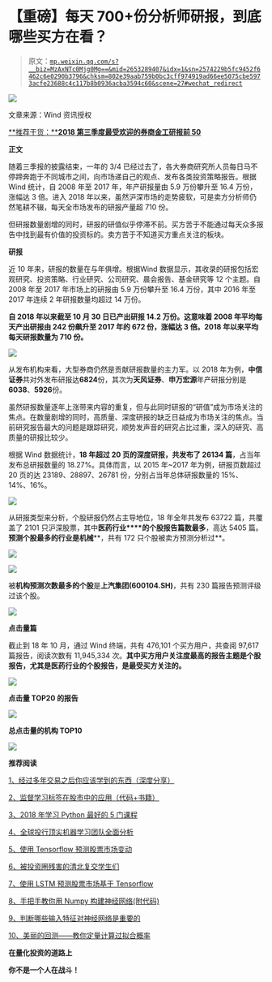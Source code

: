 # 【重磅】每天 700+份分析师研报，到底哪些买方在看？

> 原文：[`mp.weixin.qq.com/s?__biz=MzAxNTc0Mjg0Mg==&mid=2653289407&idx=1&sn=2574229b5fc9452f6462c6e0290b3796&chksm=802e39aab759b0bc3cff974919ad66ee5075cbe5973acfe23688c4c117b8b0936acba3594c60&scene=27#wechat_redirect`](http://mp.weixin.qq.com/s?__biz=MzAxNTc0Mjg0Mg==&mid=2653289407&idx=1&sn=2574229b5fc9452f6462c6e0290b3796&chksm=802e39aab759b0bc3cff974919ad66ee5075cbe5973acfe23688c4c117b8b0936acba3594c60&scene=27#wechat_redirect)

![](img/7976c8b0ed1c55dc0294e10b5472cc22.png)

文章来源：Wind 资讯授权

[**推荐干货：****2018 第三季度最受欢迎的券商金工研报前 50**](https://mp.weixin.qq.com/s?__biz=MzAxNTc0Mjg0Mg==&mid=2653289358&idx=1&sn=db6e8ab85b08f6e67790ec0e401e586e&chksm=802e399bb759b08d6eec855f9901ea856d0da68c7425cba62791b8948da6ad761a3d88543dad&token=1972390229&lang=zh_CN&scene=21#wechat_redirect)

**正文**

随着三季报的披露结束，一年的 3/4 已经过去了，各大券商研究所人员每日马不停蹄奔跑于不同城市之间，向市场递自己的观点、发布各类投资策略报告。根据 Wind 统计，自 2008 年至 2017 年，年产研报量由 5.9 万份攀升至 16.4 万份，涨幅达 3 倍。进入 2018 年以来，虽然沪深市场的走势疲软，可是卖方分析师仍然笔耕不辍，每天全市场发布的研报产量超 710 份。

但研报数量剧增的同时，研报的研值似乎停滞不前。买方苦于不能通过每天众多报告中找到最有价值的投资标的。卖方苦于不知道买方重点关注的板块。

**研报**

近 10 年来，研报的数量在与年俱增。根据<ai type="2" parm="{&quot;companycode&quot;:&quot;1002502502&quot;}">Wind 数据</ai>显示，其收录的研报包括宏观研究、投资策略、行业研究、公司研究、晨会报告、基金研究等 12 个主题。自 2008 年至 2017 年市场上的研报由 5.9 万份攀升至 16.4 万份，其中 2016 年至 2017 年连续 2 年研报数量均超过 14 万份。 

**自 2018 年以来截至 10 月 30 日已产出研报 14.2 万份。这意味着 2008 年平均每天产出研报由 242 份飙升至 2017 年的 672 份，涨幅达 3 倍。2018 年以来平均每天研报数量为 710 份。**

![](img/b9f4a27a8a22e513f72f661e15fe38ab.png)

从发布机构来看，大型券商仍然是贡献研报数量的主力军。以 2018 年为例，<ai type="6" parm="{&quot;otherinfo&quot;:&quot;A&quot;}">**中信证券**</ai>共对外发布研报达**6824**份，其次为<ai type="6" parm="{&quot;otherinfo&quot;:&quot;A&quot;}">**天风证券**</ai>、<ai type="6" parm="{&quot;otherinfo&quot;:&quot;A&quot;}">**申万宏源**</ai>年产研报分别是**6038**、**5926**份。

虽然研报数量逐年上涨带来内容的重复，但与此同时研报的“研值”成为市场关注的焦点。在数量剧增的同时，高质量、深度研报的缺乏日益成为市场关注的焦点。当前研究报告最大的问题是跟踪研究，顺势发声音的研究占比过重，深入的研究、高质量的研报比较少。

根据 Wind 数据统计，**18 年超过 20 页的深度研报，共发布了 26134 篇**，占当年发布总研报数量的 18.27%。具体而言，以 2015 年~2017 年为例，研报页数超过 20 页的达 23189、28897、26781 份，分别占当年总体研报数量的 15%、14%、16%。

![](img/b7ebbf2586fefbcaf41a580698335d04.png)

从研报类型来分析，个股研报仍然占主导地位，18 年全年共发布 63722 篇，共覆盖了 2101 只沪深股票，其中**医药行业****的个股报告篇数最多**，高达 5405 篇。**预测个股****最多的行业是****机械****，共有 172 只个股被卖方预测分析过**。

![](img/6ce0e7497720b22e644bfacc9571c375.png)

![](img/2d22838e65f8dfa9cee223370ed7bddb.png)

被**机构预测次数最多的个股**是<ai type="6" parm="{&quot;otherinfo&quot;:&quot;A&quot;}">**上汽集团**</ai>**(600104.SH)**，共有 230 篇报告预测评级过该个股。

![](img/45d57e74f1c665686b7b437df34c337a.png)

**点击量篇**

截止到 18 年 10 月，通过 Wind 终端，共有 476,101 个买方用户，共查阅 97,617 篇报告，阅读次数有 11,945,334 次。**其中买方用户关注度最高的报告主题是个股报告，尤其是****医****药****行业****的个股报告，是最受买方关注的。**

![](img/9f93654707620d78dff3852a609f0c47.png)

**点击量 TOP20 的报告**

![](img/e557c8b4ee70b5603caf7692a494c59c.png)

**总点击量的机构 TOP10**

![](img/a51b47a755c421ff238a8f54e6c9afb3.png)

**推荐阅读**

[1、经过多年交易之后你应该学到的东西（深度分享）](https://mp.weixin.qq.com/s?__biz=MzAxNTc0Mjg0Mg==&mid=2653289074&idx=1&sn=e859d363eef9249236244466a1af41b6&chksm=802e3867b759b1717f77e07a51ee5671e8115130c66562577280ba1243cba08218add04f1f00&token=449379994&lang=zh_CN&scene=21#wechat_redirect)

[2、监督学习标签在股市中的应用（代码+书籍）](https://mp.weixin.qq.com/s?__biz=MzAxNTc0Mjg0Mg==&mid=2653289050&idx=1&sn=60043a5c95b877dd329a5fd150ddacc4&chksm=802e384fb759b1598e500087374772059aa21b31ae104b3dca04331cf4b63a233c5e04c1945a&token=449379994&lang=zh_CN&scene=21#wechat_redirect)

[3、2018 年学习 Python 最好的 5 门课程](https://mp.weixin.qq.com/s?__biz=MzAxNTc0Mjg0Mg==&mid=2653289028&idx=1&sn=631cbc728b0f857713fc65841e48e5d1&chksm=802e3851b759b147dc92afded432db568d9d77a1b97ef22a1e1a376fa0bc39b55781c18b5f4f&token=449379994&lang=zh_CN&scene=21#wechat_redirect)

[4、全球投行顶尖机器学习团队全面分析](https://mp.weixin.qq.com/s?__biz=MzAxNTc0Mjg0Mg==&mid=2653289018&idx=1&sn=8c411f676c2c0d92b0dd218f041bee4b&chksm=802e382fb759b139ffebf633ac14cdd0f21938e4613fe632d5d9231dab3d2aca95a11628378a&token=449379994&lang=zh_CN&scene=21#wechat_redirect)

[5、使用 Tensorflow 预测股票市场变动](https://mp.weixin.qq.com/s?__biz=MzAxNTc0Mjg0Mg==&mid=2653289014&idx=1&sn=3762d405e332c599a21b48a7dc4df587&chksm=802e3823b759b135928d55044c2729aea9690f86752b680eb973d1a376dc53cfa18287d0060b&token=449379994&lang=zh_CN&scene=21#wechat_redirect)

[6、被投资圈残害的清北复交学生们](https://mp.weixin.qq.com/s?__biz=MzAxNTc0Mjg0Mg==&mid=2653289110&idx=1&sn=538d00046a15fb2f70a56be79f71e6b9&chksm=802e3883b759b1950252499ea9a7b1fadaa4748ec40b8a1a8d7da0d5c17db153bd86548060fb&token=1336933869&lang=zh_CN&scene=21#wechat_redirect)

[7、使用 LSTM 预测股票市场基于 Tensorflow](https://mp.weixin.qq.com/s?__biz=MzAxNTc0Mjg0Mg==&mid=2653289238&idx=1&sn=3144f5792f84455dd53c27a78e8a316c&chksm=802e3903b759b015da88acde4fcbc8547ab3e6acbb5a0897404bbefe1d8a414265d5d5766ee4&token=2020206794&lang=zh_CN&scene=21#wechat_redirect)

[8、手把手教你用 Numpy 构建神经网络(附代码)](https://mp.weixin.qq.com/s?__biz=MzAxNTc0Mjg0Mg==&mid=2653289274&idx=1&sn=f40be8372658c2c79fdd47c03d62e037&chksm=802e392fb759b039435fc6700ef5d45142cdfe72234586bd8de9b8dfabcc3264f2ae826def80&token=1003651614&lang=zh_CN&scene=21#wechat_redirect)

[9、判断哪些输入特征对神经网络是重要的](https://mp.weixin.qq.com/s?__biz=MzAxNTc0Mjg0Mg==&mid=2653289289&idx=1&sn=7c6cf3ed7f4f2859a0e95bc87914814c&chksm=802e395cb759b04adcee6afc1d44ffa2f3ceac2137796dad4ee9c51cdb165ce3463258647a3c&token=1972390229&lang=zh_CN&scene=21#wechat_redirect)

[10、美丽的回测——教你定量计算过拟合概率](https://mp.weixin.qq.com/s?__biz=MzAxNTc0Mjg0Mg==&mid=2653289314&idx=1&sn=87c5a12b23a875966db7be50d11f09cd&chksm=802e3977b759b061675d1988168c1fec06c602e8583fbcc9b76f87008e0c10b702acc85467a0&token=1972390229&lang=zh_CN&scene=21#wechat_redirect)

**在量化投资的道路上**

**你不是一个人在战斗！**
